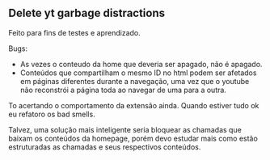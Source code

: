 ## Delete yt garbage distractions

Feito para fins de testes e aprendizado.

Bugs:   
* As vezes o conteudo da home que deveria ser apagado, não é apagado.
* Conteúdos que compartilham o mesmo ID no html podem ser afetados em páginas diferentes durante a navegação, uma vez que o youtube não reconstrói a página toda ao navegar de uma para a outra.

To acertando o comportamento da extensão ainda. Quando estiver tudo ok eu refatoro os bad smells.

Talvez, uma solução mais inteligente seria bloquear as chamadas que baixam os conteúdos da homepage, porém devo estudar mais como estão estruturadas as chamadas e seus respectivos conteúdos.
